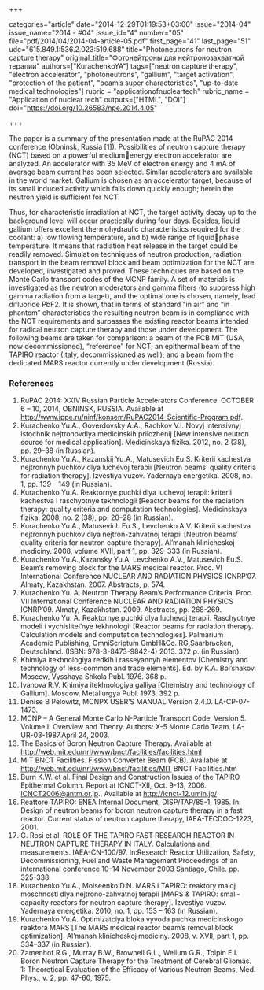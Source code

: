 +++

categories="article"
date="2014-12-29T01:19:53+03:00"
issue="2014-04"
issue_name="2014 - #04"
issue_id="4"
number="05"
file="pdf/2014/04/2014-04-article-05.pdf"
first_page="41"
last_page="51"
udc="615.849.1:536.2.023:519.688"
title="Photoneutrons for neutron capture therapy"
original_title="Фотонейтроны для нейтронозахватной терапии"
authors=["KurachenkoYA"]
tags=["neutron capture therapy", "electron accelerator", "photoneutrons", "gallium", "target activation", "protection of the patient", "beam’s super characteristics", "up-to-date medical technologies"]
rubric = "applicationofnucleartech"
rubric_name = "Application of nuclear tech"
outputs=["HTML", "DOI"]
doi="https://doi.org/10.26583/npe.2014.4.05"

+++

The paper is a summary of the presentation made at the RuPAC 2014 conference (Obninsk, Russia [1]). Possibilities of neutron capture therapy (NCT) based on a powerful mediumenergy electron accelerator are analyzed. An accelerator with 35 MeV of electron energy and 4 mA of average beam current has been selected. Similar accelerators are available in the world market. Gallium is chosen as an accelerator target, because of its small induced activity which falls down quickly enough; herein the neutron yield is sufficient for NCT.

Thus, for characteristic irradiation at NCT, the target activity decay up to the background level will occur practically during four days. Besides, liquid gallium offers excellent thermohydraulic characteristics required for the coolant: a) low flowing temperature, and b) wide range of liquidphase temperature. It means that radiation heat release in the target could be readily removed. Simulation techniques of neutron production, radiation transport in the beam removal block and beam optimization for the NCT are developed, investigated and proved. These techniques are based on the Monte Carlo transport codes of the MCNP family. A set of materials is investigated as the neutron moderators and gamma filters (to suppress high gamma radiation from a target), and the optimal one is chosen, namely, lead difluoride PbF2. It is shown, that in terms of standard “in air” and “in phantom” characteristics the resulting neutron beam is in compliance with the NCT requirements and surpasses the existing reactor beams intended for radical neutron capture therapy and those under development. The following beams are taken for comparison: a beam of the FCB MIT (USA, now decommissioned), “reference” for NCT; an epithermal beam of the TAPIRO reactor (Italy, decommissioned as well); and a beam from the dedicated MARS reactor currently under development (Russia).

### References

1. RuPAC 2014: XXIV Russian Particle Accelerators Conference. OCTOBER 6 – 10, 2014, OBNINSK, RUSSIA. Available at http://www.ippe.ru/ninf/konsem/RuPAC2014-Scientific-Program.pdf.
2. Kurachenko Yu.A., Goverdovsky A.A., Rachkov V.I. Novyj intensivnyj istochnik nejtronovdlya medicinskih prilozhenij [New intensive neutron source for medical application]. Medicinskaya fizika. 2012, no. 2 (38), pp. 29–38 (in Russian).
3. Kurachenko Yu.A., Kazanskij Yu.A., Matusevich Eu.S. Kriterii kachestva nejtronnyh puchkov dlya luchevoj terapii [Neutron beams’ quality criteria for radiation therapy]. Izvestiya vuzov. Yadernaya energetika. 2008, no. 1, pp. 139 – 149 (in Russian).
4. Kurachenko Yu.A. Reaktornye puchki dlya luchevoj terapii: kriterii kachestva i raschyotnye tekhnologii [Reactor beams for the radiation therapy: quality criteria and computation technologies]. Medicinskaya fizika. 2008, no. 2 (38), pp. 20–28 (in Russian).
5. Kurachenko Yu.A., Matusevich Eu.S., Levchenko A.V. Kriterii kachestva nejtronnyh puchkov dlya nejtron-zahvatnoj terapii [Neutron beams’ quality criteria for neutron capture therapy]. Al’manah klinicheskoj mediciny. 2008, volume XVII, part 1, pp. 329–333 (in Russian).
6. Kurachenko Yu.A.,Kazansky Yu.A, Levchenko A.V., Matusevich Eu.S. Beam’s removing block for the MARS medical reactor. Proc. VI International Conference NUCLEAR AND RADIATION PHYSICS ICNRP’07. Almaty, Kazakhstan. 2007. Abstracts, p. 574.
7. Kurachenko Yu. A. Neutron Therapy Beam’s Performance Criteria. Proc. VII International Conference NUCLEAR AND RADIATION PHYSICS ICNRP’09. Almaty, Kazakhstan. 2009. Abstracts, pp. 268-269.
8. Kurachenko Yu. A. Reaktornye puchki dlya luchevoj terapii. Raschyotnye modeli i vychislitel’nye tekhnologii [Reactor beams for radiation therapy. Calculation models and computation technologies]. Palmarium Academic Publishing, OmniScriptum GmbH&Co. RG,Saarbrьcken, Deutschland. (ISBN: 978-3-8473-9842-4) 2013. 372 p. (in Russian).
9. Khimiya itekhnologiya redkih i rasseyannyh elementov [Chemistry and technology of less-common and trace elements]. Ed. by K.A. Bol’shakov. Moscow, Vysshaya Shkola Publ. 1976. 368 p.
10. Ivanova R.V. Khimiya itekhnologiya galliya [Chemistry and technology of Gallium]. Moscow, Metallurgya Publ. 1973. 392 p.
11. Denise B Pelowitz, MCNPX USER’S MANUAL Version 2.4.0. LA-CP-07-1473.
12. MCNP – A General Monte Carlo N-Particle Transport Code, Version 5. Volume I: Overview and Theory. Authors: X-5 Monte Carlo Team. LA-UR-03-1987.April 24, 2003.
13. The Basics of Boron Neutron Capture Therapy. Available at http://web.mit.edu/nrl/www/bnct/facilities/facilities.html
14. MIT BNCT Facilities. Fission Converter Beam (FCB). Available at http://web.mit.edu/nrl/www/bnct/facilities/MIT BNCT Facilities.htm
15. Burn K.W. et al. Final Design and Construction Issues of the TAPIRO Epithermal Column. Report at ICNCT-XII, Oct. 9-13, 2006. ICNCT2006@antm.or.jp., Available at http://icnct-12.umin.jp/
16. Reattore TAPIRO: ENEA Internal Document, DISP/TAP/85-1, 1985. In: Design of neutron beams for boron neutron capture therapy in a fast reactor. Current status of neutron capture therapy, IAEA-TECDOC-1223, 2001.
17. G. Rosi et al. ROLE OF THE TAPIRO FAST RESEARCH REACTOR IN NEUTRON CAPTURE THERAPY IN ITALY. Calculations and measurements. IAEA-CN-100/97. In:Research Reactor Utilization, Safety, Decommissioning, Fuel and Waste Management Proceedings of an international conference 10–14 November 2003 Santiago, Chile. pp. 325-338.
18. Kurachenko Yu.A., Moiseenko D.N. MARS i TAPIRO: reaktory maloj moschnosti dlya nejtrono-zahvatnoj terapii [MARS & TAPIRO: small-capacity reactors for neutron capture therapy]. Izvestiya vuzov. Yadernaya energetika. 2010, no. 1, pp. 153 – 163 (in Russian).
19. Kurachenko Yu.A. Optimizatciya bloka vyvoda puchka medicinskogo reaktora MARS [The MARS medical reactor beam’s removal block optimization]. Al’manah klinicheskoj mediciny. 2008, v. XVII, part 1, pp. 334–337 (in Russian).
20. Zamenhof R.G., Murray B.W., Brownell G.L., Wellum G.R., Tolpin E.I. Boron Neutron Capture Therapy for the Treatment of Cerebral Gliomas. 1: Theoretical Evaluation of the Efficacy of Various Neutron Beams, Med. Phys., v. 2, pp. 47-60, 1975.